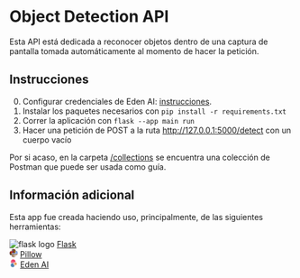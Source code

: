 # Object Detection API
Esta API está dedicada a reconocer objetos dentro de una captura de pantalla tomada automáticamente al momento de hacer la petición.

## Instrucciones 
0. Configurar credenciales de Eden AI: [instrucciones](https://github.com/2024-10-XR-Thesis/.github/wiki/Instrucciones-Eden-AI).
1. Instalar los paquetes necesarios con `pip install -r requirements.txt` 
2. Correr la aplicación con `flask --app main run`
3. Hacer una petición de POST a la ruta <http://127.0.0.1:5000/detect> con un cuerpo vacío

Por si acaso, en la carpeta [/collections](https://github.com/2024-10-VR-Thesis/Object-Detection-API/tree/main/collections) se encuentra una colección de Postman que puede ser usada como guía.

## Información adicional
Esta app fue creada haciendo uso, principalmente, de las siguientes herramientas:

<img alt="flask logo" height="15" src="https://assets.streamlinehq.com/image/private/w_300,h_300,ar_1/f_auto/v1/icons/logos/flask-qvsfwhwywucb6zv0d7ce.png/flask-1byb2jlw6nwim4nx2248xg.png?_a=DATAdtAAZAA0">  [Flask](https://flask.palletsprojects.com/en/3.0.x/) <br>
<img alt="pillow logo" height="15" src="https://raw.githubusercontent.com/2024-10-XR-Thesis/.github/refs/heads/main/assets/pillow_logo.png"> [Pillow](https://pypi.org/project/pillow/) <br>
<img alt="eden ai logo" height="15" src="https://raw.githubusercontent.com/2024-10-XR-Thesis/.github/refs/heads/main/assets/eden_AI_logo.png"> [Eden AI](https://www.edenai.co/) <br>

